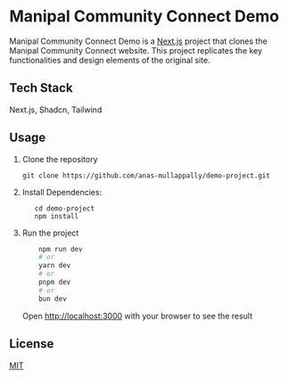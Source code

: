 # Manipal Community Connect Demo

Manipal Community Connect Demo is a [Next.js](https://nextjs.org/) project that clones the Manipal Community Connect website. This project replicates the key functionalities and design elements of the original site. 

## Tech Stack 
Next.js, Shadcn, Tailwind

## Usage
1. Clone the repository 
   ```
   git clone https://github.com/anas-mullappally/demo-project.git
   ```

2. Install Dependencies:
    ```
       cd demo-project
       npm install
    ```
3. Run the project
    ```bash
        npm run dev
        # or
        yarn dev
        # or
        pnpm dev
        # or
        bun dev
    ```
     Open [http://localhost:3000](http://localhost:3000) with your browser to see the result


## License

[MIT](https://choosealicense.com/licenses/mit/)
